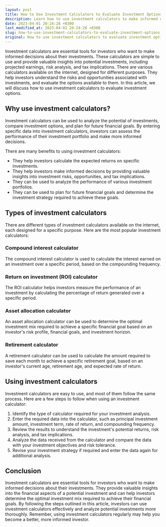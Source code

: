 ```yaml
---
layout: post
title: How to Use Investment Calculators to Evaluate Investment Options?
description: Learn how to use investment calculators to make informed decisions about your investments. Explore different types of calculators and their features.
date: 2023-04-01 20:24:28 +0300
last_modified_at: 2023-04-01 20:24:28 +0300
slug: how-to-use-investment-calculators-to-evaluate-investment-options
original: How to use investment calculators to evaluate investment options?
---
```

Investment calculators are essential tools for investors who want to make informed decisions about their investments. These calculators are simple to use and provide valuable insights into potential investments, including projected earnings, risk analysis, and tax implications. There are various calculators available on the internet, designed for different purposes. They help investors understand the risks and opportunities associated with investments, and evaluate the options available to them. In this article, we will discuss how to use investment calculators to evaluate investment options.

## Why use investment calculators?

Investment calculators can be used to analyze the potential of investments, compare investment options, and plan for future financial goals. By entering specific data into investment calculators, investors can assess the performance of their investment portfolio and make more informed decisions.

There are many benefits to using investment calculators:

- They help investors calculate the expected returns on specific investments.
- They help investors make informed decisions by providing valuable insights into investment risks, opportunities, and tax implications.
- They can be used to analyze the performance of various investment portfolios.
- They can be used to plan for future financial goals and determine the investment strategy required to achieve these goals.

## Types of investment calculators

There are different types of investment calculators available on the internet, each designed for a specific purpose. Here are the most popular investment calculators:

### Compound interest calculator

The compound interest calculator is used to calculate the interest earned on an investment over a specific period, based on the compounding frequency.

### Return on investment (ROI) calculator

The ROI calculator helps investors measure the performance of an investment by calculating the percentage of return generated over a specific period.

### Asset allocation calculator

An asset allocation calculator can be used to determine the optimal investment mix required to achieve a specific financial goal based on an investor's risk profile, financial goals, and investment horizon.

### Retirement calculator

A retirement calculator can be used to calculate the amount required to save each month to achieve a specific retirement goal, based on an investor's current age, retirement age, and expected rate of return.

## Using investment calculators

Investment calculators are easy to use, and most of them follow the same process. Here are a few steps to follow when using an investment calculator:

1. Identify the type of calculator required for your investment analysis.
2. Enter the required data into the calculator, such as principal investment amount, investment term, rate of return, and compounding frequency.
3. Review the results to understand the investment's potential returns, risk analysis, and tax implications.
4. Analyze the data received from the calculator and compare the data with your investment objectives and risk tolerance.
5. Revise your investment strategy if required and enter the data again for additional analysis.

## Conclusion

Investment calculators are essential tools for investors who want to make informed decisions about their investments. They provide valuable insights into the financial aspects of a potential investment and can help investors determine the optimal investment mix required to achieve their financial goals. By following the steps outlined in this article, investors can use investment calculators effectively and analyze potential investments more thoroughly. Remember, using investment calculators regularly may help you become a better, more informed investor.